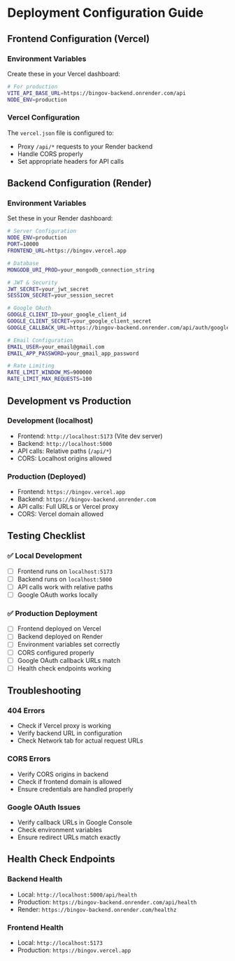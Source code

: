 # Deployment Configuration Guide

## Frontend Configuration (Vercel)

### Environment Variables
Create these in your Vercel dashboard:

```bash
# For production
VITE_API_BASE_URL=https://bingov-backend.onrender.com/api
NODE_ENV=production
```

### Vercel Configuration
The `vercel.json` file is configured to:
- Proxy `/api/*` requests to your Render backend
- Handle CORS properly
- Set appropriate headers for API calls

## Backend Configuration (Render)

### Environment Variables
Set these in your Render dashboard:

```bash
# Server Configuration
NODE_ENV=production
PORT=10000
FRONTEND_URL=https://bingov.vercel.app

# Database
MONGODB_URI_PROD=your_mongodb_connection_string

# JWT & Security
JWT_SECRET=your_jwt_secret
SESSION_SECRET=your_session_secret

# Google OAuth
GOOGLE_CLIENT_ID=your_google_client_id
GOOGLE_CLIENT_SECRET=your_google_client_secret
GOOGLE_CALLBACK_URL=https://bingov-backend.onrender.com/api/auth/google/callback

# Email Configuration
EMAIL_USER=your_email@gmail.com
EMAIL_APP_PASSWORD=your_gmail_app_password

# Rate Limiting
RATE_LIMIT_WINDOW_MS=900000
RATE_LIMIT_MAX_REQUESTS=100
```

## Development vs Production

### Development (localhost)
- Frontend: `http://localhost:5173` (Vite dev server)
- Backend: `http://localhost:5000`
- API calls: Relative paths (`/api/*`)
- CORS: Localhost origins allowed

### Production (Deployed)
- Frontend: `https://bingov.vercel.app`
- Backend: `https://bingov-backend.onrender.com`
- API calls: Full URLs or Vercel proxy
- CORS: Vercel domain allowed

## Testing Checklist

### ✅ Local Development
- [ ] Frontend runs on `localhost:5173`
- [ ] Backend runs on `localhost:5000`
- [ ] API calls work with relative paths
- [ ] Google OAuth works locally

### ✅ Production Deployment
- [ ] Frontend deployed on Vercel
- [ ] Backend deployed on Render
- [ ] Environment variables set correctly
- [ ] CORS configured properly
- [ ] Google OAuth callback URLs match
- [ ] Health check endpoints working

## Troubleshooting

### 404 Errors
- Check if Vercel proxy is working
- Verify backend URL in configuration
- Check Network tab for actual request URLs

### CORS Errors
- Verify CORS origins in backend
- Check if frontend domain is allowed
- Ensure credentials are handled properly

### Google OAuth Issues
- Verify callback URLs in Google Console
- Check environment variables
- Ensure redirect URLs match exactly

## Health Check Endpoints

### Backend Health
- Local: `http://localhost:5000/api/health`
- Production: `https://bingov-backend.onrender.com/api/health`
- Render: `https://bingov-backend.onrender.com/healthz`

### Frontend Health
- Local: `http://localhost:5173`
- Production: `https://bingov.vercel.app` 